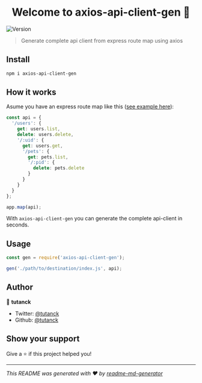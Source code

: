 <h1 align="center">Welcome to axios-api-client-gen 👋</h1>
<p>
  <img alt="Version" src="https://img.shields.io/badge/version-1.0.0-blue.svg?cacheSeconds=2592000" />
</p>

> Generate complete api client from express route map using axios

## Install

```sh
npm i axios-api-client-gen
```

## How it works

Asume you have an express route map like this ([see example here](https://github.com/expressjs/express/blob/4.13.1/examples/route-map/index.js#L52-L66)): 

```Javascript
const api = {
  '/users': {
    get: users.list,
    delete: users.delete,
    '/:uid': {
      get: users.get,
      '/pets': {
        get: pets.list,
        '/:pid': {
          delete: pets.delete
        }
      }
    }
  }
};

app.map(api);
```

With `axios-api-client-gen` you can generate the complete api-client in seconds.

## Usage

```Javascript
const gen = require('axios-api-client-gen');

gen('./path/to/destination/index.js', api);

```

## Author

👤 **tutanck**

- Twitter: [@tutanck](https://twitter.com/tutanck)
- Github: [@tutanck](https://github.com/tutanck)

## Show your support

Give a ⭐️ if this project helped you!

---

_This README was generated with ❤️ by [readme-md-generator](https://github.com/kefranabg/readme-md-generator)_
